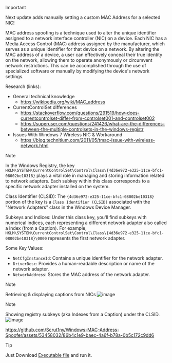 > [!IMPORTANT]
> Next update adds manually setting a custom MAC Address for a selected NIC!

MAC address spoofing is a technique used to alter the unique identifier assigned to a network interface controller (NIC) on a device. Each NIC has a Media Access Control (MAC) address assigned by the manufacturer, which serves as a unique identifier for that device on a network. By altering the MAC address of a device, a user can effectively conceal their true identity on the network, allowing them to operate anonymously or circumvent network restrictions. This can be accomplished through the use of specialized software or manually by modifying the device's network settings.

Research (links):
- General technical knowledge
  - https://wikipedia.org/wiki/MAC_address
- CurrentControlSet differences
  - https://stackoverflow.com/questions/291519/how-does-currentcontrolset-differ-from-controlset001-and-controlset002
  - https://superuser.com/questions/241426/what-are-the-differences-between-the-multiple-controlsets-in-the-windows-registr
- Issues With Windows 7 Wireless NIC & Workaround
  - https://blog.technitium.com/2011/05/tmac-issue-with-wireless-network.html

> [!NOTE]
> In the Windows Registry, the key `HKLM\SYSTEM\CurrentControlSet\Control\Class\{4d36e972-e325-11ce-bfc1-08002be10318}` plays a vital role in managing and storing information related to network adapters. Each subkey within this class corresponds to a specific network adapter installed on the system.
>
> Class Identifier (CLSID):
> The `{4d36e972-e325-11ce-bfc1-08002be10318}` portion of the key is a `Class Identifier (CLSID)` associated with the "Network Adapters" class in the Windows Device Manager.
>
> Subkeys and Indices:
> Under this class key, you'll find subkeys with numerical indices, each representing a different network adapter also called a Index (from a Caption). For example, `HKLM\SYSTEM\CurrentControlSet\Control\Class\{4d36e972-e325-11ce-bfc1-08002be10318}\0000` represents the first network adapter.
>
> Some Key Values:
> - `NetCfgInstanceId`: Contains a unique identifier for the network adapter.
> - `DriverDesc`: Provides a human-readable description or name of the network adapter.
> - `NetworkAddress`: Stores the MAC address of the network adapter.

> [!NOTE]
> Retrieving & displaying captions from NICs
![image](https://github.com/Scrut1ny/Windows-MAC-Address-Spoofer/assets/53458032/982813d4-da4d-4631-84c6-f9480c1dcff9)

> [!NOTE]
> Showing registry subkeys (aka Indexes from a Caption) under the CLSID.
![image](https://github.com/Scrut1ny/Windows-MAC-Address-Spoofer/assets/53458032/02dc8ed8-1bd9-43d4-8cd1-464da63a5b43)



https://github.com/Scrut1ny/Windows-MAC-Address-Spoofer/assets/53458032/86b4c1e9-baec-4a6f-b78a-0b5c172c9dd6


> [!TIP]
> Just Download [Executable file](https://raw.githubusercontent.com/AmmarSAA/Windows-MAC-Address-Spoofer/main/MAC%20Address%20Spoofer.exe) and run it.
